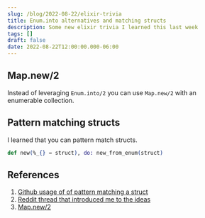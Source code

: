 ```yaml
---
slug: /blog/2022-08-22/elixir-trivia
title: Enum.into alternatives and matching structs
description: Some new elixir trivia I learned this last week
tags: []
draft: false
date: 2022-08-22T12:00:00.000-06:00
---
```


## Map.new/2

Instead of leveraging `Enum.into/2` you can use `Map.new/2` with an enumerable collection.

## Pattern matching structs

I learned that you can pattern match structs.

```elixir
def new(%_{} = struct), do: new_from_enum(struct)
```

## References

[reddit]: https://reddit.com/r/elixir/comments/wr186u/mapnew2_is_objectively_superior/
[gh]: https://github.com/elixir-lang/elixir/blob/7e4fbe657dbf9c3e19e3d2bd6c17cc6d724b4710/lib/elixir/lib/map.ex#L195
[docs]: https://hexdocs.pm/elixir/1.13.4/Map.html#new/2

1. [Github usage of of pattern matching a struct][gh]
1. [Reddit thread that introduced me to the ideas][reddit]
1. [Map.new/2][docs]

